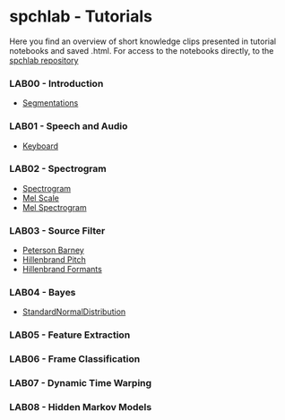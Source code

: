 # spchlab - Tutorials

Here you find an overview of short knowledge clips presented in tutorial notebooks and saved .html.
For access to the notebooks directly, to the [spchlab repository](https://github.com/compi1234/spchlab/tree/main) 

### LAB00 - Introduction

- [Segmentations](HTML/Segmentations.html)

### LAB01 - Speech and Audio

- [Keyboard](HTML/Keyboard.html)

### LAB02 - Spectrogram

- [Spectrogram](HTML/Spectrogram.html)
- [Mel Scale](HTML/MelScale.html)
- [Mel Spectrogram](HTML/MelSpectrogram.html)

### LAB03 - Source Filter

- [Peterson Barney](HTML/PetersonBarney.html)
- [Hillenbrand Pitch](HTML/PitchDistribution.html)
- [Hillenbrand Formants](HTML/FormantDistribution.html)

### LAB04 - Bayes

- [StandardNormalDistribution](HTML/StandardNormalDistribution.html)

### LAB05 - Feature Extraction


### LAB06 - Frame Classification


### LAB07 - Dynamic Time Warping


### LAB08 - Hidden Markov Models